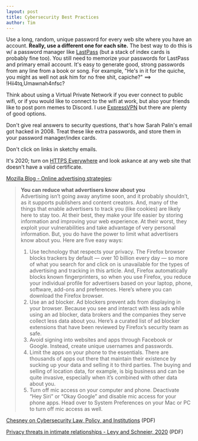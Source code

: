 ```yaml
---
layout: post
title: Cybersecurity Best Practices
author: Tim 
---
```


Use a long, random, unique password for every web site where you have an account. **Really, use a different one for each site.** The best way to do this is w/ a password manager like [LastPass](https://www.lastpass.com/) (but a stack of index cards is probably fine too). You still need to memorize your passwords for LastPass and primary email account. It's easy to generate good, strong passwords from any line from a book or song. For example, "He's in it for the quiche, you might as well not ask him for no free shit, capiche?" ==> !Hii4tq,Umawnah4nfsc?  

Think about using a Virtual Private Network if you ever connect to public wifi, or if you would like to connect to the wifi at work, but also your friends like to post porn memes to Discord. I use [ExpressVPN](https://www.expressvpn.com/) but there are plenty of good options.

Don't give real answers to security questions, that's how Sarah Palin's email got hacked in 2008. Treat these like extra passwords, and store them in your password manager/index cards.  

Don't click on links in sketchy emails.  

It's 2020; turn on [HTTPS Everywhere](https://www.eff.org/https-everywhere) and look askance at any web site that doesn't have a valid certificate.  

[Mozilla Blog - Online advertising strategies](https://blog.mozilla.org/firefox/online-advertising-strategies/):  
> **You can reduce what advertisers know about you**  
> Advertising isn’t going away anytime soon, and it probably shouldn’t, as it supports publishers and content creators. And, many of the things that enable advertisers to track you (like cookies) are likely here to stay too. At their best, they make your life easier by storing information and improving your web experience. At their worst, they exploit your vulnerabilities and take advantage of very personal information. But, you do have the power to limit what advertisers know about you. Here are five easy ways:  
> 1. Use technology that respects your privacy. The Firefox browser blocks trackers by default — over 10 billion every day — so more of what you search for and click on is unavailable for the types of advertising and tracking in this article. And, Firefox automatically blocks known fingerprinters, so when you use Firefox, you reduce your individual profile for advertisers based on your laptop, phone, software, add-ons and preferences. Here’s where you can download the Firefox browser. 
> 2. Use an ad blocker. Ad blockers prevent ads from displaying in your browser. Because you see and interact with less ads while using an ad blocker, data brokers and the companies they serve collect less data about you. Here’s a curated list of ad blocker extensions that have been reviewed by Firefox’s security team as safe. 
> 3. Avoid signing into websites and apps through Facebook or Google. Instead, create unique usernames and passwords.
> 4. Limit the apps on your phone to the essentials. There are thousands of apps out there that maintain their existence by sucking up your data and selling it to third parties. The buying and selling of location data, for example, is big business and can be quite invasive, especially when it’s combined with other data about you.
> 5. Turn off mic access on your computer and phone. Deactivate “Hey Siri” or “Okay Google” and disable mic access for your phone apps. Head over to System Preferences on your Mac or PC to turn off mic access as well.

[Chesney on Cybersecurity Law, Policy, and Institutions](../../../papers/chesney2020.pdf) (PDF)  

[Privacy threats in intimate relationships - Levy and Schneier, 2020](../../../papers/schneier2020.pdf) (PDF)  